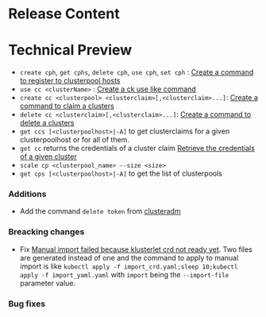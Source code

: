 [comment]: # ( Copyright Contributors to the Open Cluster Management project )
# Release Content

# Technical Preview
- `create cph`, `get cphs`, `delete cph`, `use cph`, `set cph` : [Create a command to register to clusterpool hosts](https://github.com/open-cluster-management/cm-cli/issues/43)
- `use cc <clusterName>` : [Create a ck use like command](https://github.com/open-cluster-management/cm-cli/issues/32)
- `create cc <clusterpool> <clusterclaim>[,<clusterclaim>...]`: [Create a command to claim a clusters](https://github.com/open-cluster-management/cm-cli/issues/33)
- `delete cc <clusterclaim>[,<clusterclaim>...]`: [Create a command to delete a clusters](https://github.com/open-cluster-management/cm-cli/issues/34)
- `get ccs [<clusterpoolhost>|-A]` to get clusterclaims for a given clusterpoolhost or for all of them.
- `get cc` returns the credentials of a cluster claim [Retrieve the credentials of a given cluster](https://github.com/open-cluster-management/cm-cli/issues/39)
- `scale cp <clusterpool_name> --size <size>`
- `get cps [<clusterpoolhost>|-A]` to get the list of clusterpools
### Additions
- Add the command `delete token` from [clusteradm](https://github.com/open-cluster-management-io/clusteradm)
### Breacking changes
- Fix [Manual import failed because klusterlet crd not ready yet](https://github.com/open-cluster-management/cm-cli/issues/30). 
Two files are generated instead of one and the command to apply to manual import is like `kubectl apply -f import_crd.yaml;sleep 10;kubectl apply -f import_yaml.yaml`
with `import` being the `--import-file` parameter value.

### Bug fixes

